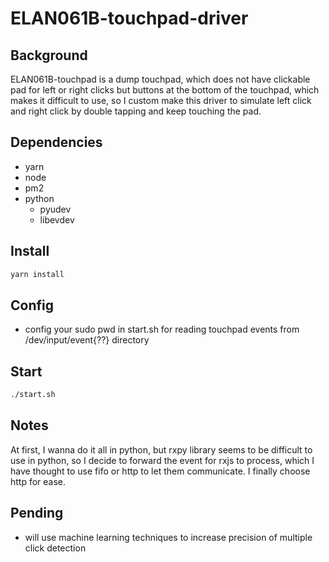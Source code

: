 # ELAN061B-touchpad-driver

## Background
ELAN061B-touchpad is a dump touchpad, which does not have clickable pad for left or right clicks but buttons at the bottom of the touchpad, which makes it difficult to use, so I custom make this driver to simulate left click and right click by double tapping and keep touching the pad.

## Dependencies
- yarn
- node
- pm2
- python
  - pyudev
  - libevdev

## Install
```sh
yarn install
```

## Config
- config your sudo pwd in start.sh for reading touchpad events from /dev/input/event{??} directory

## Start
```sh
./start.sh
```

## Notes
At first, I wanna do it all in python, but rxpy library seems to be difficult to use in python, so I decide to forward the event for rxjs to process, which I have thought to use fifo or http to let them communicate. I finally choose http for ease.

## Pending
- will use machine learning techniques to increase precision of multiple click detection